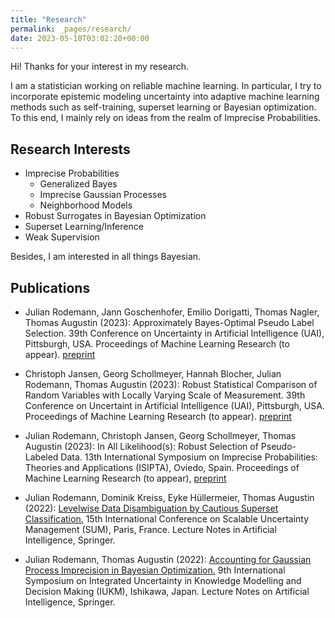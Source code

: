 ```yaml
---
title: "Research"
permalink: _pages/research/
date: 2023-05-10T03:02:20+00:00
---
```




Hi! Thanks for your interest in my research. 

I am a statistician working on reliable machine learning. In particular, I try to incorporate epistemic modeling uncertainty into adaptive machine learning methods such as self-training, superset learning or Bayesian optimization. To this end, I mainly rely on ideas from the realm of Imprecise Probabilities.   

## Research Interests

* Imprecise Probabilities
    * Generalized Bayes
    * Imprecise Gaussian Processes
    * Neighborhood Models
* Robust Surrogates in Bayesian Optimization
* Superset Learning/Inference
* Weak Supervision

Besides, I am interested in all things Bayesian.

## Publications

* Julian Rodemann, Jann Goschenhofer, Emilio Dorigatti, Thomas Nagler, Thomas Augustin (2023): Approximately Bayes-Optimal Pseudo Label Selection. 39th Conference on Uncertainty in Artificial Intelligence (UAI), Pittsburgh, USA. Proceedings of Machine Learning Research (to appear). [preprint](https://arxiv.org/abs/2302.08883)

* Christoph Jansen, Georg Schollmeyer, Hannah Blocher, Julian Rodemann, Thomas Augustin (2023): Robust Statistical Comparison of Random Variables with Locally Varying Scale of Measurement. 39th Conference on Uncertaint in Artificial Intelligence (UAI), Pittsburgh, USA. Proceedings of Machine Learning Research (to appear). [preprint](https://chjansen.weebly.com/uploads/1/3/8/2/138228135/jsbra.pdf)

* Julian Rodemann, Christoph Jansen, Georg Schollmeyer, Thomas Augustin (2023): In All Likelihood(s): Robust Selection of Pseudo-Labeled Data. 13th International Symposium on Imprecise Probabilities: Theories and Applications (ISIPTA), Oviedo, Spain. Proceedings of Machine Learning Research (to appear), [preprint](https://arxiv.org/abs/2303.01117)

* Julian Rodemann, Dominik Kreiss, Eyke Hüllermeier, Thomas Augustin (2022): [Levelwise Data Disambiguation by Cautious Superset Classification.](https://link.springer.com/chapter/10.1007/978-3-031-18843-5_18) 15th International Conference on Scalable Uncertainty Management (SUM), Paris, France. Lecture Notes in Artificial Intelligence, Springer.

* Julian Rodemann, Thomas Augustin (2022): [Accounting for Gaussian Process Imprecision in Bayesian Optimization.](https://link.springer.com/chapter/10.1007/978-3-030-98018-4_8) 9th International Symposium on Integrated Uncertainty in Knowledge Modelling and Decision Making (IUKM), Ishikawa, Japan. Lecture Notes on Artificial Intelligence, Springer.

